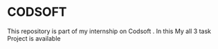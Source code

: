 # CODSOFT
This  repository  is part of my internship on Codsoft  . In this My all 3 task Project is available
